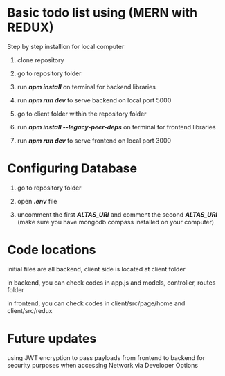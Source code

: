 # Basic todo list using (MERN with REDUX)

Step by step installion for local computer

1. clone repository

2. go to repository folder

3. run <b><i>npm install</i></b> on terminal for backend libraries

4. run <b><i>npm run dev</i></b> to serve backend on local port 5000

5. go to client folder within the repository folder

6. run <b><i>npm install --legacy-peer-deps</i></b> on terminal for frontend libraries

7. run <b><i>npm run dev</i></b> to serve frontend on local port 3000

# Configuring Database

1. go to repository folder

2. open <b><i>.env</i></b> file

3. uncomment the first <b><i>ALTAS_URI</i></b> and comment the second <b><i>ALTAS_URI</i></b> (make sure you have mongodb compass installed on your computer)

# Code locations

initial files are all backend, client side is located at client folder

in backend, you can check codes in app.js and models, controller, routes folder

in frontend, you can check codes in client/src/page/home and client/src/redux

# Future updates

using JWT encryption to pass payloads from frontend to backend for security purposes when accessing Network via Developer Options
